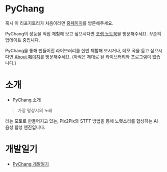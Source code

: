 
# PyChang

혹시 이 리포지토리가 처음이라면 [홈페이지](https://yeojibur.in/pychang/)를 방문해주세요.

PyChang의 성능을 직접 체험해 보고 싶으시다면 [코랩 노트북](https://colab.research.google.com/drive/1LKcz3YLWOf3flZs11ucIR0EgsdVtmym-?usp=sharing)을 방문해주세요. 꾸준히 업데이트 중입니다.

PyChang을 통해 만들어진 라이브러리를 한번 체험해 보시거나, 데모 곡을 듣고 싶으시다면 [About 페이지](https://yeojibur.in/pychang/?p=about)를 방문해주세요. (아직은 제대로 된 라이브러리와 프로그램이 없습니다.)

# 소개

* [PyChang 소개](https://yeojibur.in/pychang/?p=about)

> 가장 평상시의 노래

라는 모토로 만들어지고 있는, Pix2Pix와 STFT 방법을 통해 노랫소리를 합성하는 AI 음성 합성 엔진입니다.

# 개발일기

* [PyChang 개발일기](https://yeojibur.in/pychang/?p=diary)
